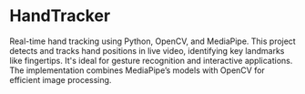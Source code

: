 # HandTracker
Real-time hand tracking using Python, OpenCV, and MediaPipe. This project detects and tracks hand positions in live video, identifying key landmarks like fingertips. It's ideal for gesture recognition and interactive applications. The implementation combines MediaPipe’s models with OpenCV for efficient image processing.
